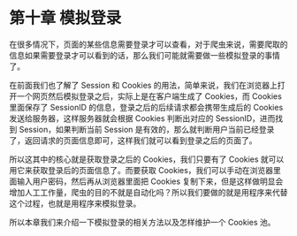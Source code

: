 # 第十章 模拟登录

在很多情况下，页面的某些信息需要登录才可以查看，对于爬虫来说，需要爬取的信息如果需要登录才可以看到的话，那么我们可能就需要做一些模拟登录的事情了。

在前面我们也了解了 Session 和 Cookies 的用法，简单来说，我们在浏览器上打开一个网页然后模拟登录之后，实际上是在客户端生成了 Cookies，而 Cookies 里面保存了 SessionID 的信息，登录之后的后续请求都会携带生成后的 Cookies 发送给服务器，这样服务器就会根据 Cookies 判断出对应的 SessionID，进而找到 Session，如果判断当前 Session 是有效的，那么就判断用户当前已经登录了，返回请求的页面信息即可，这样我们就可以看到登录之后的页面了。

所以这其中的核心就是获取登录之后的 Cookies，我们只要有了 Cookies 就可以用它来获取登录后的页面信息了。而要获取 Cookies，我们可以手动在浏览器里面输入用户密码，然后再从浏览器里面把 Cookies 复制下来，但是这样做明显会增加人工工作量，爬虫的目的不就是自动化吗？所以我们要做的就是用程序来代替这个过程，也就是用程序来模拟登录。

所以本章我们来介绍一下模拟登录的相关方法以及怎样维护一个 Cookies 池。